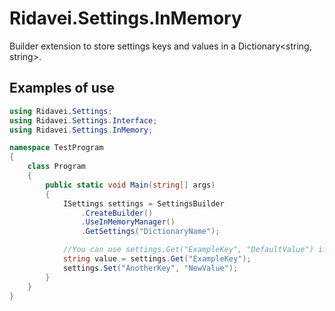 # Ridavei.Settings.InMemory

Builder extension to store settings keys and values in a Dictionary<string, string>.

## Examples of use

```csharp
using Ridavei.Settings;
using Ridavei.Settings.Interface;
using Ridavei.Settings.InMemory;

namespace TestProgram
{
    class Program
    {
        public static void Main(string[] args)
        {
            ISettings settings = SettingsBuilder
                .CreateBuilder()
                .UseInMemoryManager()
                .GetSettings("DictionaryName");

            //You can use settings.Get("ExampleKey", "DefaultValue") if you want to retrieve the default value if the key doesn't exists.
            string value = settings.Get("ExampleKey");
            settings.Set("AnotherKey", "NewValue");
        }
    }
}
```